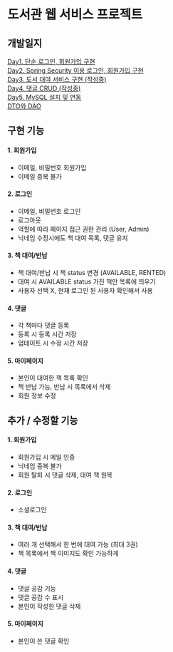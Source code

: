 # 도서관 웹 서비스 프로젝트

## 개발일지

[Day1. 단순 로그인, 회원가입 구현](https://github.com/Seoha-Yoon/library/blob/main/개발일지/도서관_day1.md)  
[Day2. Spring Security 이용 로그인, 회원가입 구현](https://github.com/Seoha-Yoon/library/blob/main/개발일지/도서관_day2.md)  
[Day3. 도서 대여 서비스 구현 (작성중)](https://github.com/Seoha-Yoon/library/blob/main/개발일지/도서관_day3.md)  
[Day4. 댓글 CRUD (작성중)](https://github.com/Seoha-Yoon/library/blob/main/개발일지/도서관_day4.md)  
[Day5. MySQL 설치 및 연동](https://github.com/Seoha-Yoon/library/blob/main/개발일지/도서관_day5.md)  
[DTO와 DAO](https://github.com/Seoha-Yoon/library/blob/main/개발일지/DAO_DTO.md)

## 구현 기능

#### 1. 회원가입

- 이메일, 비밀번호 회원가입
- 이메일 중복 불가

#### 2. 로그인

- 이메일, 비밀번호 로그인
- 로그아웃
- 역할에 따라 페이지 접근 권한 관리 (User, Admin)
- 닉네임 수정시에도 책 대여 목록, 댓글 유지

#### 3. 책 대여/반납

- 책 대여/반납 시 책 status 변경 (AVAILABLE, RENTED)
- 대여 시 AVAILABLE status 가진 책만 목록에 띄우기
- 사용자 선택 X, 현재 로그인 된 사용자 확인해서 사용

#### 4. 댓글

- 각 책마다 댓글 등록
- 등록 시 등록 시간 저장
- 업데이트 시 수정 시간 저장

#### 5. 마이페이지

- 본인이 대여한 책 목록 확인
- 책 반납 가능, 반납 시 목록에서 삭제
- 회원 정보 수정

## 추가 / 수정할 기능

#### 1. 회원가입

- 회원가입 시 메일 인증
- 닉네임 중복 불가
- 회원 탈퇴 시 댓글 삭제, 대여 책 원복

#### 2. 로그인

- 소셜로그인

#### 3. 책 대여/반납

- 여러 개 선택해서 한 번에 대여 가능 (최대 3권)
- 책 목록에서 책 이미지도 확인 가능하게

#### 4. 댓글

- 댓글 공감 기능
- 댓글 공감 수 표시
- 본인이 작성한 댓글 삭제

#### 5. 마이페이지

- 본인이 쓴 댓글 확인
